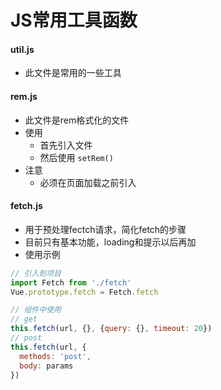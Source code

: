 # JS常用工具函数
#### util.js
- 此文件是常用的一些工具

#### rem.js
- 此文件是rem格式化的文件
- 使用
  - 首先引入文件
  - 然后使用 `setRem()`
- 注意
  - 必须在页面加载之前引入

#### fetch.js
- 用于预处理fectch请求，简化fetch的步骤
- 目前只有基本功能，loading和提示以后再加
- 使用示例
```js
// 引入到项目
import Fetch from './fetch'
Vue.prototype.fetch = Fetch.fetch

// 组件中使用
// get
this.fetch(url, {}, {query: {}, timeout: 20})
// post
this.fetch(url, {
  methods: 'post',
  body: params
})
```